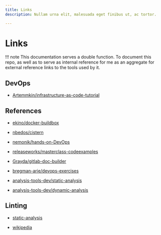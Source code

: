 ```yaml
---
title: Links
description: Nullam urna elit, malesuada eget finibus ut, ac tortor.

---
```


# Links

!!! note
    This documentation serves a double function. To document this repo, as well as to serve as internal reference for me as an aggregate for external reference links to the tools used by it.

## DevOps

* [Artemmkin/infrastructure-as-code-tutorial](https://github.com/Artemmkin/infrastructure-as-code-tutorial)

## References

* [ekino/docker-buildbox](https://github.com/ekino/docker-buildbox)

* [nbedos/cistern](https://github.com/nbedos/cistern)

* [nemonik/hands-on-DevOps](https://github.com/nemonik/hands-on-DevOps)

* [releaseworks/masterclass-codeexamples](https://github.com/releaseworks/masterclass-codeexamples)

* [Grayda/gitlab-doc-builder](https://github.com/Grayda/gitlab-doc-builder)

* [bregman-arie/devops-exercises](https://github.com/bregman-arie/devops-exercises)

* [analysis-tools-dev/static-analysis](https://github.com/analysis-tools-dev/static-analysis)

* [analysis-tools-dev/dynamic-analysis](https://github.com/analysis-tools-dev/dynamic-analysis)

## Linting

* [static-analysis](https://github.com/analysis-tools-dev/static-analysis)

* [wikipedia](https://en.wikipedia.org/wiki/List_of_tools_for_static_code_analysis)
